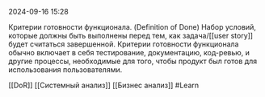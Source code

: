  2024-09-16 15:28

Критерии готовности функционала. (Definition of Done)
Набор условий, которые должны быть выполнены перед тем, как задача/[[user story]] будет считаться завершенной. Критерии готовности функционала обычно включает в себя тестирование, документацию, код-ревью, и другие процессы, необходимые для того, чтобы продукт был готов для использования пользователями.

[[DoR]]
[[Системный анализ]]
[[Бизнес анализ]]
#Learn
